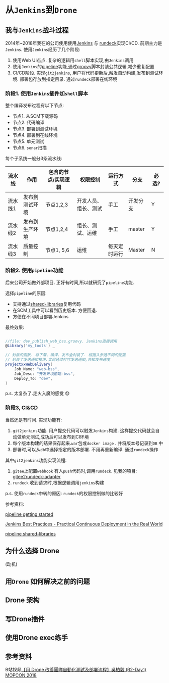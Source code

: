 # 从`Jenkins`到`Drone`

## 我与`Jenkins`战斗过程

2014年~2018年我在的公司使用使用[Jenkins](https://www.jenkins.io/) 与 [rundeck]([http://rundeck.org](http://rundeck.org/))实现CI/CD.   前期主力是`Jenkins`.  使用`Jenkins`经历了几个阶段:

1. 使用Web UI点点. 复杂的逻辑用`shell`脚本实现,由`Jenkins`调用
2. 使用`Jenkins`的[pipeline](https://www.jenkins.io/doc/book/pipeline/)功能,通过[groovy](https://groovy-lang.org/)脚本封装公共逻辑,减少重复配置
3. CI/CD阶段. 实现`git2jenkins`, 用户将代码更新后,触发自动构建,发布到测试环境. 部署包存放到指定目录. 通过`rundeck`部署在线环境

### 阶段1. 使用`Jenkins`插件加`shell`脚本

整个编译发布过程有以下节点:

* 节点1. 从SCM下载源码
* 节点2. 代码编译
* 节点3. 部署到测试环境
* 节点4. 部署到在线环境
* 节点5. 单元测试
* 节点6. `sonar`扫描

每个子系统一般分3条流水线:

| 流水线 | 作用 | 包含的节点/实现逻辑 | 权限控制 | 运行方式 | 分支 | 必选? |
| ------ | ---- | ------------------- | -------- | -------- | ------ | ------ |
| 流水线1 | 发布到测试环境 | 节点1,2,3 | 开发人员、组长、测试 | 手工 | 开发分支 | Y |
| 流水线2 | 发布到生产环境 | 节点1,2,4 | 组长、测试、运维 | 手工 | master | Y |
| 流水线3 | 质量控制 | 节点1, 5,6 | 运维 | 每天定时运行 | Master | N |

### 阶段2. 使用`pipeline`功能

后来公司开始做外部项目.  正好有时间,所以就研究了`pipeline`功能.

选择`pipeline`的原因:

- 支持通过[shared-libraries](https://jenkins.io/doc/book/pipeline/shared-libraries/)复用代码
- 在SCM工具中可以看到历史版本. 方便回退.
- 方便在不同项目部署Jenkins

最终效果:

```groovy

//file: dev_publish_web_bss.groovy. Jenkins直接调用
@Library('my_tools') _

// 封装的函数. 将下载、编译、发布全封装了. 根据入参选不同的配置 
// 封装了发送通知模块.实现通过叮叮发送通知,告知发布进度
projectxxWebDelivery(
	Job_Name: "web-bss", 
	Job_Desc: "开发环境前端-bss",
	Deploy_To: "dev",
)

```

p.s. 太复杂了.走火入魔的感觉 😓

### 阶段3, CI&CD

当然还是有时间. 实现功能有:

1. `git2jenkins`功能. 用户提交代码可以触发`Jenkins`构建. 这样提交代码就会自动做单元测试,成功后可以发布到CI环境
2. 每个版本构建的结果保存起来.`war`包或`docker image` .  并将版本号记录到`DB` 中
3. 部署时,可以从`db`中选择指定的版本部署. 不用再重新编译. 通过`rundeck`操作

其中`git2jenkins`功能实现流程:

1. `gitee`上配置`webhook` 有人`push`代码时,调用`rundeck`. 见我的项目: [gitee2rundeck-adapter](https://github.com/cf2012/gitee2rundeck-adapter)
2. `rundeck` 收到请求时,根据逻辑调用`jenkins`构建

p.s. 使用`rundeck`中转的原因:  `rundeck`的权限控制做的比较好





参考资料: 

[pipeline getting started](https://www.jenkins.io/doc/book/pipeline/getting-started/)

[Jenkins Best Practices - Practical Continuous Deployment in the Real World ](https://godaddy.github.io/2018/06/05/cicd-best-practices/)

[pipeline shared-libraries](https://jenkins.io/doc/book/pipeline/shared-libraries/)

## 为什么选择 Drone

(动机)

## 用`Drone` 如何解决之前的问题

## Drone 架构

## 写Drone插件

## 使用Drone exec练手

## 参考资料

B站视频[【用 Drone 改善團隊自動化測試及部署流程】吳柏毅 (R2-Day1) MOPCON 2018](https://www.bilibili.com/video/BV1H741137Uy?from=search&seid=1300991805432371752)

